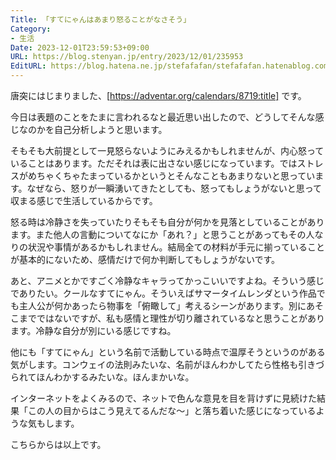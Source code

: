 ```yaml
---
Title: 「すてにゃんはあまり怒ることがなさそう」
Category:
- 生活
Date: 2023-12-01T23:59:53+09:00
URL: https://blog.stenyan.jp/entry/2023/12/01/235953
EditURL: https://blog.hatena.ne.jp/stefafafan/stefafafan.hatenablog.com/atom/entry/6801883189063285035
---
```


唐突にはじまりました、[https://adventar.org/calendars/8719:title] です。

今日は表題のことをたまに言われるなと最近思い出したので、どうしてそんな感じなのかを自己分析しようと思います。

そもそも大前提として一見怒らないようにみえるかもしれませんが、内心怒っていることはあります。ただそれは表に出さない感じになっています。ではストレスがめちゃくちゃたまっているかというとそんなこともあまりないと思っています。なぜなら、怒りが一瞬湧いてきたとしても、怒ってもしょうがないと思って収まる感じで生活しているからです。

怒る時は冷静さを失っていたりそもそも自分が何かを見落としていることがあります。また他人の言動についてなにか「あれ？」と思うことがあってもその人なりの状況や事情があるかもしれません。結局全ての材料が手元に揃っていることが基本的にないため、感情だけで何か判断してもしょうがないです。

あと、アニメとかですごく冷静なキャラってかっこいいですよね。そういう感じでありたい。クールなすてにゃん。そういえばサマータイムレンダという作品でも主人公が何かあったら物事を「俯瞰して」考えるシーンがあります。別にあそこまでではないですが、私も感情と理性が切り離されているなと思うことがあります。冷静な自分が別にいる感じですね。

他にも「すてにゃん」という名前で活動している時点で温厚そうというのがある気がします。コンウェイの法則みたいな、名前がほんわかしてたら性格も引きづられてほんわかするみたいな。ほんまかいな。

インターネットをよくみるので、ネットで色んな意見を目を背けずに見続けた結果「この人の目からはこう見えてるんだな〜」と落ち着いた感じになっているような気もします。

こちらからは以上です。
